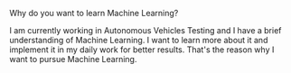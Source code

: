 Why do you want to learn Machine Learning?

I am currently working in Autonomous Vehicles Testing and I have a brief understanding of Machine Learning. I want to learn more about it and implement it in my daily work for better results. 
That's the reason why I want to pursue Machine Learning.
